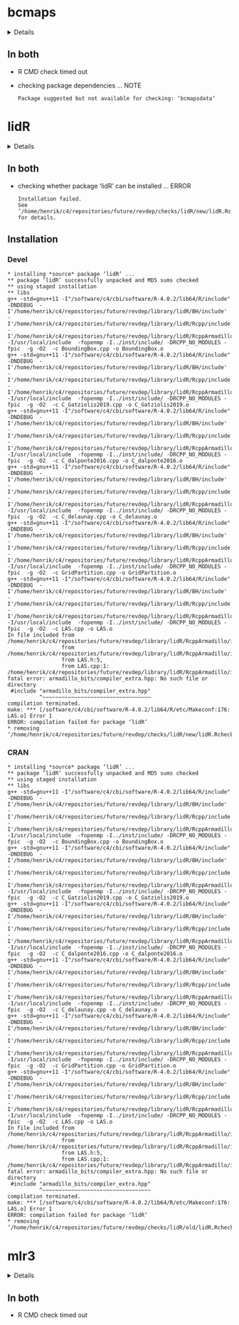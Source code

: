 # bcmaps

<details>

* Version: 0.18.1
* Source code: https://github.com/cran/bcmaps
* URL: https://github.com/bcgov/bcmaps
* BugReports: https://github.com/bcgov/bcmaps/issues
* Date/Publication: 2020-04-29 10:30:10 UTC
* Number of recursive dependencies: 83

Run `revdep_details(, "bcmaps")` for more info

</details>

## In both

*   R CMD check timed out
    

*   checking package dependencies ... NOTE
    ```
    Package suggested but not available for checking: ‘bcmapsdata’
    ```

# lidR

<details>

* Version: 3.0.3
* Source code: https://github.com/cran/lidR
* URL: https://github.com/Jean-Romain/lidR
* BugReports: https://github.com/Jean-Romain/lidR/issues
* Date/Publication: 2020-08-03 06:30:10 UTC
* Number of recursive dependencies: 155

Run `revdep_details(, "lidR")` for more info

</details>

## In both

*   checking whether package ‘lidR’ can be installed ... ERROR
    ```
    Installation failed.
    See ‘/home/henrik/c4/repositories/future/revdep/checks/lidR/new/lidR.Rcheck/00install.out’ for details.
    ```

## Installation

### Devel

```
* installing *source* package ‘lidR’ ...
** package ‘lidR’ successfully unpacked and MD5 sums checked
** using staged installation
** libs
g++ -std=gnu++11 -I"/software/c4/cbi/software/R-4.0.2/lib64/R/include" -DNDEBUG  -I'/home/henrik/c4/repositories/future/revdep/library/lidR/BH/include' -I'/home/henrik/c4/repositories/future/revdep/library/lidR/Rcpp/include' -I'/home/henrik/c4/repositories/future/revdep/library/lidR/RcppArmadillo/include' -I/usr/local/include  -fopenmp -I../inst/include/ -DRCPP_NO_MODULES -fpic  -g -O2  -c BoundingBox.cpp -o BoundingBox.o
g++ -std=gnu++11 -I"/software/c4/cbi/software/R-4.0.2/lib64/R/include" -DNDEBUG  -I'/home/henrik/c4/repositories/future/revdep/library/lidR/BH/include' -I'/home/henrik/c4/repositories/future/revdep/library/lidR/Rcpp/include' -I'/home/henrik/c4/repositories/future/revdep/library/lidR/RcppArmadillo/include' -I/usr/local/include  -fopenmp -I../inst/include/ -DRCPP_NO_MODULES -fpic  -g -O2  -c C_Gatziolis2019.cpp -o C_Gatziolis2019.o
g++ -std=gnu++11 -I"/software/c4/cbi/software/R-4.0.2/lib64/R/include" -DNDEBUG  -I'/home/henrik/c4/repositories/future/revdep/library/lidR/BH/include' -I'/home/henrik/c4/repositories/future/revdep/library/lidR/Rcpp/include' -I'/home/henrik/c4/repositories/future/revdep/library/lidR/RcppArmadillo/include' -I/usr/local/include  -fopenmp -I../inst/include/ -DRCPP_NO_MODULES -fpic  -g -O2  -c C_dalponte2016.cpp -o C_dalponte2016.o
g++ -std=gnu++11 -I"/software/c4/cbi/software/R-4.0.2/lib64/R/include" -DNDEBUG  -I'/home/henrik/c4/repositories/future/revdep/library/lidR/BH/include' -I'/home/henrik/c4/repositories/future/revdep/library/lidR/Rcpp/include' -I'/home/henrik/c4/repositories/future/revdep/library/lidR/RcppArmadillo/include' -I/usr/local/include  -fopenmp -I../inst/include/ -DRCPP_NO_MODULES -fpic  -g -O2  -c C_delaunay.cpp -o C_delaunay.o
g++ -std=gnu++11 -I"/software/c4/cbi/software/R-4.0.2/lib64/R/include" -DNDEBUG  -I'/home/henrik/c4/repositories/future/revdep/library/lidR/BH/include' -I'/home/henrik/c4/repositories/future/revdep/library/lidR/Rcpp/include' -I'/home/henrik/c4/repositories/future/revdep/library/lidR/RcppArmadillo/include' -I/usr/local/include  -fopenmp -I../inst/include/ -DRCPP_NO_MODULES -fpic  -g -O2  -c GridPartition.cpp -o GridPartition.o
g++ -std=gnu++11 -I"/software/c4/cbi/software/R-4.0.2/lib64/R/include" -DNDEBUG  -I'/home/henrik/c4/repositories/future/revdep/library/lidR/BH/include' -I'/home/henrik/c4/repositories/future/revdep/library/lidR/Rcpp/include' -I'/home/henrik/c4/repositories/future/revdep/library/lidR/RcppArmadillo/include' -I/usr/local/include  -fopenmp -I../inst/include/ -DRCPP_NO_MODULES -fpic  -g -O2  -c LAS.cpp -o LAS.o
In file included from /home/henrik/c4/repositories/future/revdep/library/lidR/RcppArmadillo/include/RcppArmadilloForward.h:49,
                 from /home/henrik/c4/repositories/future/revdep/library/lidR/RcppArmadillo/include/RcppArmadillo.h:31,
                 from LAS.h:5,
                 from LAS.cpp:1:
/home/henrik/c4/repositories/future/revdep/library/lidR/RcppArmadillo/include/armadillo:52:10: fatal error: armadillo_bits/compiler_extra.hpp: No such file or directory
 #include "armadillo_bits/compiler_extra.hpp"
          ^~~~~~~~~~~~~~~~~~~~~~~~~~~~~~~~~~~
compilation terminated.
make: *** [/software/c4/cbi/software/R-4.0.2/lib64/R/etc/Makeconf:176: LAS.o] Error 1
ERROR: compilation failed for package ‘lidR’
* removing ‘/home/henrik/c4/repositories/future/revdep/checks/lidR/new/lidR.Rcheck/lidR’

```
### CRAN

```
* installing *source* package ‘lidR’ ...
** package ‘lidR’ successfully unpacked and MD5 sums checked
** using staged installation
** libs
g++ -std=gnu++11 -I"/software/c4/cbi/software/R-4.0.2/lib64/R/include" -DNDEBUG  -I'/home/henrik/c4/repositories/future/revdep/library/lidR/BH/include' -I'/home/henrik/c4/repositories/future/revdep/library/lidR/Rcpp/include' -I'/home/henrik/c4/repositories/future/revdep/library/lidR/RcppArmadillo/include' -I/usr/local/include  -fopenmp -I../inst/include/ -DRCPP_NO_MODULES -fpic  -g -O2  -c BoundingBox.cpp -o BoundingBox.o
g++ -std=gnu++11 -I"/software/c4/cbi/software/R-4.0.2/lib64/R/include" -DNDEBUG  -I'/home/henrik/c4/repositories/future/revdep/library/lidR/BH/include' -I'/home/henrik/c4/repositories/future/revdep/library/lidR/Rcpp/include' -I'/home/henrik/c4/repositories/future/revdep/library/lidR/RcppArmadillo/include' -I/usr/local/include  -fopenmp -I../inst/include/ -DRCPP_NO_MODULES -fpic  -g -O2  -c C_Gatziolis2019.cpp -o C_Gatziolis2019.o
g++ -std=gnu++11 -I"/software/c4/cbi/software/R-4.0.2/lib64/R/include" -DNDEBUG  -I'/home/henrik/c4/repositories/future/revdep/library/lidR/BH/include' -I'/home/henrik/c4/repositories/future/revdep/library/lidR/Rcpp/include' -I'/home/henrik/c4/repositories/future/revdep/library/lidR/RcppArmadillo/include' -I/usr/local/include  -fopenmp -I../inst/include/ -DRCPP_NO_MODULES -fpic  -g -O2  -c C_dalponte2016.cpp -o C_dalponte2016.o
g++ -std=gnu++11 -I"/software/c4/cbi/software/R-4.0.2/lib64/R/include" -DNDEBUG  -I'/home/henrik/c4/repositories/future/revdep/library/lidR/BH/include' -I'/home/henrik/c4/repositories/future/revdep/library/lidR/Rcpp/include' -I'/home/henrik/c4/repositories/future/revdep/library/lidR/RcppArmadillo/include' -I/usr/local/include  -fopenmp -I../inst/include/ -DRCPP_NO_MODULES -fpic  -g -O2  -c C_delaunay.cpp -o C_delaunay.o
g++ -std=gnu++11 -I"/software/c4/cbi/software/R-4.0.2/lib64/R/include" -DNDEBUG  -I'/home/henrik/c4/repositories/future/revdep/library/lidR/BH/include' -I'/home/henrik/c4/repositories/future/revdep/library/lidR/Rcpp/include' -I'/home/henrik/c4/repositories/future/revdep/library/lidR/RcppArmadillo/include' -I/usr/local/include  -fopenmp -I../inst/include/ -DRCPP_NO_MODULES -fpic  -g -O2  -c GridPartition.cpp -o GridPartition.o
g++ -std=gnu++11 -I"/software/c4/cbi/software/R-4.0.2/lib64/R/include" -DNDEBUG  -I'/home/henrik/c4/repositories/future/revdep/library/lidR/BH/include' -I'/home/henrik/c4/repositories/future/revdep/library/lidR/Rcpp/include' -I'/home/henrik/c4/repositories/future/revdep/library/lidR/RcppArmadillo/include' -I/usr/local/include  -fopenmp -I../inst/include/ -DRCPP_NO_MODULES -fpic  -g -O2  -c LAS.cpp -o LAS.o
In file included from /home/henrik/c4/repositories/future/revdep/library/lidR/RcppArmadillo/include/RcppArmadilloForward.h:49,
                 from /home/henrik/c4/repositories/future/revdep/library/lidR/RcppArmadillo/include/RcppArmadillo.h:31,
                 from LAS.h:5,
                 from LAS.cpp:1:
/home/henrik/c4/repositories/future/revdep/library/lidR/RcppArmadillo/include/armadillo:52:10: fatal error: armadillo_bits/compiler_extra.hpp: No such file or directory
 #include "armadillo_bits/compiler_extra.hpp"
          ^~~~~~~~~~~~~~~~~~~~~~~~~~~~~~~~~~~
compilation terminated.
make: *** [/software/c4/cbi/software/R-4.0.2/lib64/R/etc/Makeconf:176: LAS.o] Error 1
ERROR: compilation failed for package ‘lidR’
* removing ‘/home/henrik/c4/repositories/future/revdep/checks/lidR/old/lidR.Rcheck/lidR’

```
# mlr3

<details>

* Version: 0.6.0
* Source code: https://github.com/cran/mlr3
* URL: https://mlr3.mlr-org.com, https://github.com/mlr-org/mlr3
* BugReports: https://github.com/mlr-org/mlr3/issues
* Date/Publication: 2020-09-13 13:30:02 UTC
* Number of recursive dependencies: 50

Run `revdep_details(, "mlr3")` for more info

</details>

## In both

*   R CMD check timed out
    

